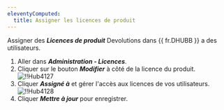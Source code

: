```yaml
---
eleventyComputed:
  title: Assigner les licences de produit
---
```

Assigner des ***Licences de produit*** Devolutions dans {{ fr.DHUBB }} a des utilisateurs.  

1. Aller dans ***Administration - Licences***. 
1. Cliquer sur le bouton ***Modifier*** à côté de la licence du produit.  
![!!Hub4127](https://webdevolutions.azureedge.net/docs/fr/hub/Hub4127.png) 
1. Cliquer ***Assigné à*** et gérer l'accès aux licences de vos utilisateurs.  
![!!Hub4128](https://webdevolutions.azureedge.net/docs/fr/hub/Hub4128.png) 
1. Cliquer ***Mettre à jour*** pour enregistrer. 
